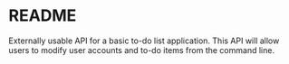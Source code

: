 # README

Externally usable API for a basic to-do list application. This API will allow users to modify user accounts and to-do items from the command line.
